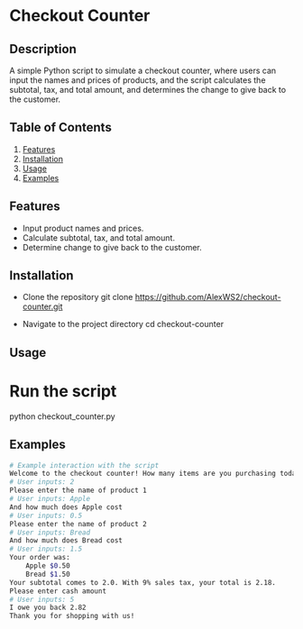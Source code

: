# Checkout Counter

## Description
A simple Python script to simulate a checkout counter, where users can input the names and prices of products, and the script calculates the subtotal, tax, and total amount, and determines the change to give back to the customer.

## Table of Contents
1. [Features](#features)
2. [Installation](#installation)
3. [Usage](#usage)
4. [Examples](#examples)

## Features
- Input product names and prices.
- Calculate subtotal, tax, and total amount.
- Determine change to give back to the customer.

## Installation

- Clone the repository
git clone https://github.com/AlexWS2/checkout-counter.git

- Navigate to the project directory
cd checkout-counter

## Usage
# Run the script
python checkout_counter.py

## Examples
```bash
# Example interaction with the script
Welcome to the checkout counter! How many items are you purchasing today?
# User inputs: 2
Please enter the name of product 1
# User inputs: Apple
And how much does Apple cost
# User inputs: 0.5
Please enter the name of product 2
# User inputs: Bread
And how much does Bread cost
# User inputs: 1.5
Your order was: 
    Apple $0.50
    Bread $1.50
Your subtotal comes to 2.0. With 9% sales tax, your total is 2.18.
Please enter cash amount
# User inputs: 5
I owe you back 2.82
Thank you for shopping with us!
